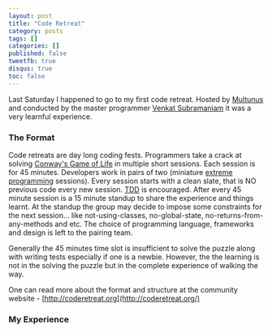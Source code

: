 ```yaml
---
layout: post
title: "Code Retreat"
category: posts
tags: []
categories: []
published: false
tweetfb: true
disqus: true
toc: false
---
```


Last Saturday I happened to go to my first code retreat. Hosted by [Multunus](http://www.multunus.com/) and conducted by the master programmer [Venkat Subramaniam](https://twitter.com/venkat_s) it was a very learnful experience. 

### The Format
Code retreats are day long coding fests. Programmers take a crack at solving [Conway's Game of Life](http://en.wikipedia.org/wiki/Conway's_Game_of_Life) in multiple short sessions. Each session is for 45 minutes. Developers work in pairs of two (miniature [extreme programming](http://en.wikipedia.org/wiki/Extreme_programming) sessions). Every session starts with a clean slate, that is NO previous code every new session. [TDD](http://en.wikipedia.org/wiki/Test-driven_development) is encouraged. After every 45 minute session is a 15 minute standup to share the experience and things learnt. At the standup the group may decide to impose some constraints for the next session... like not-using-classes, no-global-state, no-returns-from-any-methods and etc. The choice of programming language, frameworks and design is left to the pairing team. 

Generally the 45 minutes time slot is insufficient to solve the puzzle along with writing tests especially if one is a newbie. However, the the learning is not in the solving the puzzle but in the complete experience of walking the way. 

One can read more about the format and structure at the community website - [http://coderetreat.org](http://coderetreat.org/)

### My Experience
